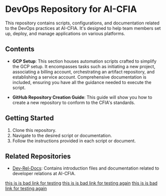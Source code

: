# DevOps Repository for AI-CFIA

This repository contains scripts, configurations, and documentation related to the DevOps practices at AI-CFIA. It's designed to help team members set up, deploy, and manage applications on various platforms.

## Contents

- **GCP Setup**: This section houses automation scripts crafted to simplify the GCP setup. It encompasses tasks such as initiating a new project, associating a billing account, orchestrating an artifact repository, and establishing a service account. Comprehensive documentation is included, ensuring you have all the guidance needed to execute the script.

- **GitHub Repository Creation Guide**: This guide will show you how to create a new repository to conform to the CFIA's standards.

## Getting Started

1. Clone this repository.
2. Navigate to the desired script or documentation.
3. Follow the instructions provided in each script or document.

## Related Repositories

- [Dev-Rel-Docs](https://github.com/ai-cfia/dev-rel-docs): Contains introduction files and documentation related to developer relations at AI-CFIA.

[this is is bad link for testing](github-repository-creation-guide.mdd)
[this is is bad link for testing again](google.com/badlink)
[this is is bad link for testing again](google.com/badlink2)
